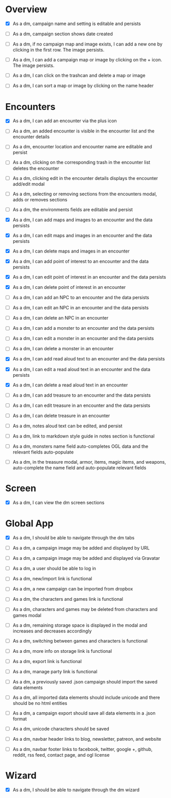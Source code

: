 Overview
========

- [x] As a dm, campaign name and setting is editable and persists

- [ ] As a dm, campaign section shows date created

- [ ] As a dm, if no campaign map and image exists, I can add a new one by clicking in the first row. The image persists.

- [ ] As a dm, I can add a campaign map or image by clicking on the + icon. The image persists.

- [ ] As a dm, I can click on the trashcan and delete a map or image

- [ ] As a dm, I can sort a map or image by clicking on the name header

Encounters
==========

- [x] As a dm, I can add an encounter via the plus icon

- [ ] As a dm, an added encounter is visible in the encounter list and the encounter details

- [ ] As a dm, encounter location and encounter name are editable and persist

- [ ] As a dm, clicking on the corresponding trash in the encounter list deletes the encounter

- [ ] As a dm, clicking edit in the encounter details displays the encounter add/edit modal

- [ ] As a dm, selecting or removing sections from the encounters modal, adds or removes sections

- [ ] As a dm, the environments fields are editable and persist

- [x] As a dm, I can add maps and images to an encounter and the data persists

- [x] As a dm, I can edit maps and images in an encounter and the data persists

- [x] As a dm, I can delete maps and images in an encounter

- [x] As a dm, I can add point of interest to an encounter and the data persists

- [x] As a dm, I can edit point of interest in an encounter and the data persists

- [x] As a dm, I can delete point of interest in an encounter

- [ ] As a dm, I can add an NPC to an encounter and the data persists

- [ ] As a dm, I can edit an NPC in an encounter and the data persists

- [ ] As a dm, I can delete an NPC in an encounter

- [ ] As a dm, I can add a monster to an encounter and the data persists

- [ ] As a dm, I can edit a monster in an encounter and the data persists

- [ ] As a dm, I can delete a monster in an encounter

- [x] As a dm, I can add read aloud text to an encounter and the data persists

- [x] As a dm, I can edit a read aloud text in an encounter and the data persists

- [x] As a dm, I can delete a read aloud text in an encounter

- [ ] As a dm, I can add treasure to an encounter and the data persists

- [ ] As a dm, I can edit treasure in an encounter and the data persists

- [ ] As a dm, I can delete treasure in an encounter

- [ ] As a dm, notes aloud text can be edited, and persist

- [ ] As a dm, link to markdown style guide in notes section is functional

- [ ] As a dm, monsters name field auto-completes OGL data and the relevant fields auto-populate

- [ ] As a dm, in the treasure modal, armor, items, magic items, and weapons, auto-complete the name field and auto-populate relevant fields

Screen
======

- [x] As a dm, I can view the dm screen sections

Global App
==========

- [x] As a dm, I should be able to navigate through the dm tabs

- [ ] As a dm, a campaign image may be added and displayed by URL

- [ ] As a dm, a campaign image may be added and displayed via Gravatar

- [ ] As a dm, a user should be able to log in

- [ ] As a dm, new/import link is functional

- [ ] As a dm, a new campaign can be imported from dropbox

- [ ] As a dm, the characters and games link is functional

- [ ] As a dm, characters and games may be deleted from characters and games modal

- [ ] As a dm, remaining storage space is displayed in the modal and increases and decreases accordingly

- [ ] As a dm, switching between games and characters is functional

- [ ] As a dm, more info on storage link is functional

- [ ] As a dm, export link is functional

- [ ] As a dm, manage party link is functional

- [ ] As a dm, a previously saved .json campaign should import the saved data elements

- [ ] As a dm, all imported data elements should include unicode and there should be no html entities

- [ ] As a dm, a campaign export should save all data elements in a .json format

- [ ] As a dm, unicode characters should be saved

- [ ] As a dm, navbar header links to blog, newsletter, patreon, and website

- [ ] As a dm, navbar footer links to facebook, twitter, google +, github, reddit, rss feed, contact page, and ogl license

Wizard
======

- [x] As a dm, I should be able to navigate through the dm wizard
